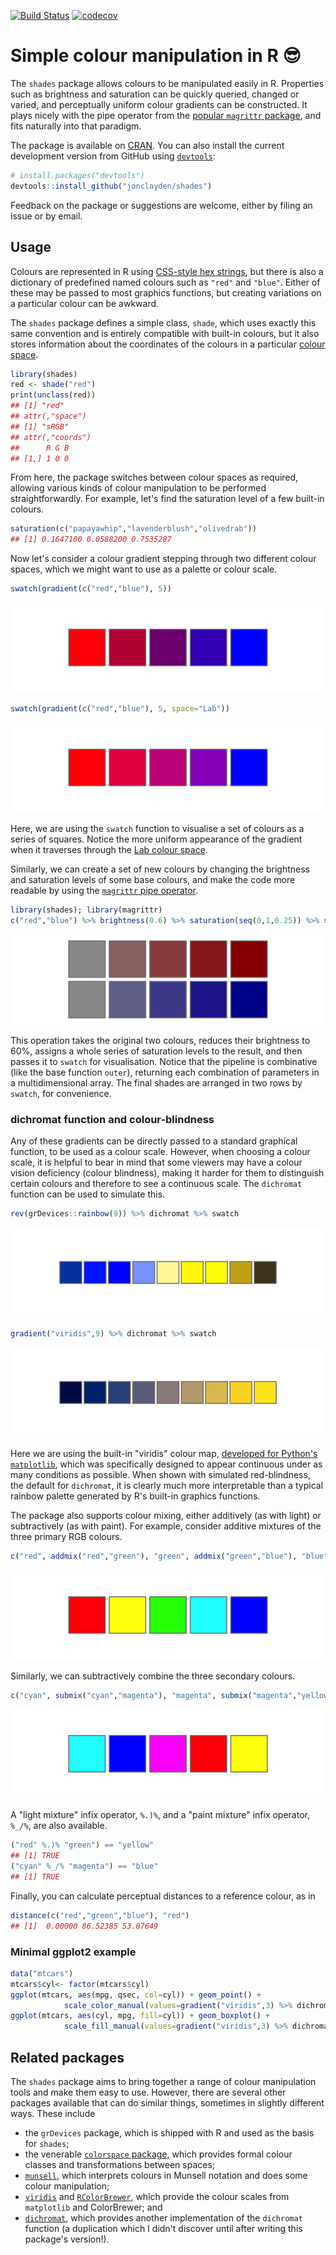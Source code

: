

[![Build Status](https://travis-ci.org/jonclayden/shades.svg?branch=master)](https://travis-ci.org/jonclayden/shades) [![codecov](https://codecov.io/gh/jonclayden/shades/branch/master/graph/badge.svg)](https://codecov.io/gh/jonclayden/shades)

# Simple colour manipulation in R 😎

The `shades` package allows colours to be manipulated easily in R. Properties such as brightness and saturation can be quickly queried, changed or varied, and perceptually uniform colour gradients can be constructed. It plays nicely with the pipe operator from the [popular `magrittr` package](https://github.com/tidyverse/magrittr), and fits naturally into that paradigm.

The package is available on [CRAN](https://cran.r-project.org/package=shades). You can also install the current development version from GitHub using [`devtools`](https://github.com/hadley/devtools):


```r
# install.packages("devtools")
devtools::install_github("jonclayden/shades")
```

Feedback on the package or suggestions are welcome, either by filing an issue or by email.

## Usage

Colours are represented in R using [CSS-style hex strings](https://en.wikipedia.org/wiki/Web_colors), but there is also a dictionary of predefined named colours such as `"red"` and `"blue"`. Either of these may be passed to most graphics functions, but creating variations on a particular colour can be awkward.

The `shades` package defines a simple class, `shade`, which uses exactly this same convention and is entirely compatible with built-in colours, but it also stores information about the coordinates of the colours in a particular [colour space](https://en.wikipedia.org/wiki/Color_space).


```r
library(shades)
red <- shade("red")
print(unclass(red))
## [1] "red"
## attr(,"space")
## [1] "sRGB"
## attr(,"coords")
##      R G B
## [1,] 1 0 0
```

From here, the package switches between colour spaces as required, allowing various kinds of colour manipulation to be performed straightforwardly. For example, let's find the saturation level of a few built-in colours.


```r
saturation(c("papayawhip","lavenderblush","olivedrab"))
## [1] 0.1647100 0.0588200 0.7535287
```

Now let's consider a colour gradient stepping through two different colour spaces, which we might want to use as a palette or colour scale.


```r
swatch(gradient(c("red","blue"), 5))
```

![plot of chunk gradients](tools/figures/gradients-1.png)

```r
swatch(gradient(c("red","blue"), 5, space="Lab"))
```

![plot of chunk gradients](tools/figures/gradients-2.png)

Here, we are using the `swatch` function to visualise a set of colours as a series of squares. Notice the more uniform appearance of the gradient when it traverses through the [Lab colour space](https://en.wikipedia.org/wiki/Lab_color_space).

Similarly, we can create a set of new colours by changing the brightness and saturation levels of some base colours, and make the code more readable by using the [`magrittr` pipe operator](https://github.com/tidyverse/magrittr).


```r
library(shades); library(magrittr)
c("red","blue") %>% brightness(0.6) %>% saturation(seq(0,1,0.25)) %>% swatch
```

![plot of chunk saturation](tools/figures/saturation-1.png)

This operation takes the original two colours, reduces their brightness to 60%, assigns a whole series of saturation levels to the result, and then passes it to `swatch` for visualisation. Notice that the pipeline is combinative (like the base function `outer`), returning each combination of parameters in a multidimensional array. The final shades are arranged in two rows by `swatch`, for convenience.

### dichromat function and colour-blindness
Any of these gradients can be directly passed to a standard graphical function, to be used as a colour scale. However, when choosing a colour scale, it is helpful to bear in mind that some viewers may have a colour vision deficiency (colour blindness), making it harder for them to distinguish certain colours and therefore to see a continuous scale. The `dichromat` function can be used to simulate this.


```r
rev(grDevices::rainbow(9)) %>% dichromat %>% swatch
```

![plot of chunk dichromat](tools/figures/dichromat-1.png)

```r
gradient("viridis",9) %>% dichromat %>% swatch
```

![plot of chunk dichromat](tools/figures/dichromat-2.png)

Here we are using the built-in "viridis" colour map, [developed for Python's `matplotlib`](http://bids.github.io/colormap/), which was specifically designed to appear continuous under as many conditions as possible. When shown with simulated red-blindness, the default for `dichromat`, it is clearly much more interpretable than a typical rainbow palette generated by R's built-in graphics functions.

The package also supports colour mixing, either additively (as with light) or subtractively (as with paint). For example, consider additive mixtures of the three primary RGB colours.


```r
c("red", addmix("red","green"), "green", addmix("green","blue"), "blue") %>% swatch
```

![plot of chunk addmix](tools/figures/addmix-1.png)

Similarly, we can subtractively combine the three secondary colours.


```r
c("cyan", submix("cyan","magenta"), "magenta", submix("magenta","yellow"), "yellow") %>% swatch
```

![plot of chunk submix](tools/figures/submix-1.png)

A "light mixture" infix operator, `%.)%`, and a "paint mixture" infix operator, `%_/%`, are also available.


```r
("red" %.)% "green") == "yellow"
## [1] TRUE
("cyan" %_/% "magenta") == "blue"
## [1] TRUE
```

Finally, you can calculate perceptual distances to a reference colour, as in


```r
distance(c("red","green","blue"), "red")
## [1]  0.00000 86.52385 53.07649
```

### Minimal ggplot2 example
```r
data("mtcars")
mtcars$cyl<- factor(mtcars$cyl)
ggplot(mtcars, aes(mpg, qsec, col=cyl)) + geom_point() + 
            scale_color_manual(values=gradient("viridis",3) %>% dichromat)
ggplot(mtcars, aes(cyl, mpg, fill=cyl)) + geom_boxplot() + 
            scale_fill_manual(values=gradient("viridis",3) %>% dichromat)
```
          

## Related packages

The `shades` package aims to bring together a range of colour manipulation tools and make them easy to use. However, there are several other packages available that can do similar things, sometimes in slightly different ways. These include

- the `grDevices` package, which is shipped with R and used as the basis for `shades`;
- the venerable [`colorspace` package](https://cran.r-project.org/package=colorspace), which provides formal colour classes and transformations between spaces;
- [`munsell`](https://cran.r-project.org/package=munsell), which interprets colours in Munsell notation and does some colour manipulation;
- [`viridis`](https://cran.r-project.org/package=viridis) and [`RColorBrewer`](https://cran.r-project.org/package=RColorBrewer), which provide the colour scales from `matplotlib` and ColorBrewer; and
- [`dichromat`](https://cran.r-project.org/package=dichromat), which provides another implementation of the `dichromat` function (a duplication which I didn't discover until after writing this package's version!).
